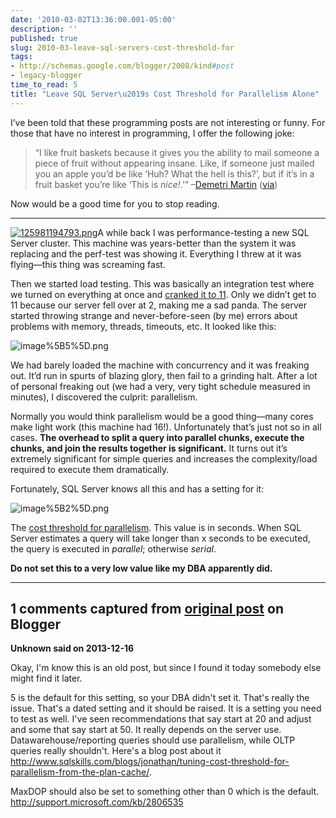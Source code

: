 ```yaml
---
date: '2010-03-02T13:36:00.001-05:00'
description: ''
published: true
slug: 2010-03-leave-sql-servers-cost-threshold-for
tags:
- http://schemas.google.com/blogger/2008/kind#post
- legacy-blogger
time_to_read: 5
title: "Leave SQL Server\u2019s Cost Threshold for Parallelism Alone"
---
```



I’ve been told that these programming posts are not interesting or funny. For those that have no interest in programming, I offer the following joke:
<blockquote> 

“I like fruit baskets because it gives you the ability to mail someone a piece of fruit without appearing insane. Like, if someone just mailed you an apple you’d be like ‘Huh? What the hell is this?’, but if it’s in a fruit basket you’re like ‘This is *nice!*.’” –<a href="http://www.demetrimartin.com/">Demetri Martin</a> (<a href="http://captainpinhead.wordpress.com/2006/10/01/demetri-martin-quotes/">via</a>)
</blockquote>

Now would be a good time for you to stop reading.  <hr />

<a href="http://www.urbandictionary.com/define.php?term=sad+panda">![125981194793.png](125981194793.png)</a>A while back I was performance-testing a new SQL Server cluster. This machine was years-better than the system it was replacing and the perf-test was showing it. Everything I threw at it was flying—this thing was screaming fast.

Then we started load testing. This was basically an integration test where we turned on everything at once and <a href="http://en.wikipedia.org/wiki/Up_to_eleven">cranked it to 11</a>. Only we didn’t get to 11 because our server fell over at 2, making me a sad panda. The server started throwing strange and never-before-seen (by me) errors about problems with memory, threads, timeouts, etc. It looked like this:

![image%5B5%5D.png](image%5B5%5D.png) 

We had barely loaded the machine with concurrency and it was freaking out. It’d run in spurts of blazing glory, then fail to a grinding halt. After a lot of personal freaking out (we had a very, very tight schedule measured in minutes), I discovered the culprit: parallelism. 

Normally you would think parallelism would be a good thing—many cores make light work (this machine had 16!). Unfortunately that’s just not so in all cases. <strong>The overhead to split a query into parallel chunks, execute the chunks, and join the results together is significant.</strong> It turns out it’s extremely significant for simple queries and increases the complexity/load required to execute them dramatically.

Fortunately, SQL Server knows all this and has a setting for it:

![image%5B2%5D.png](image%5B2%5D.png) 

The <a href="http://msdn.microsoft.com/en-us/library/aa196716(SQL.80).aspx">cost threshold for parallelism</a>. This value is in seconds. When SQL Server estimates a query will take longer than x seconds to be executed, the query is executed in *parallel*; otherwise *serial*.

<strong>Do not set this to a very low value like my DBA apparently did. </strong>

---

## 1 comments captured from [original post](https://blog.wassupy.com/2010/03/leave-sql-servers-cost-threshold-for.html) on Blogger

**Unknown said on 2013-12-16**

Okay, I'm know this is an old post, but since I found it today somebody else might find it later.  

5 is the default for this setting, so your DBA didn't set it. That's really the issue.  That's a dated setting and it should be raised.  It is a setting you need to test as well.  I've seen recommendations that say start at 20 and adjust and some that say start at 50.  It really depends on the server use.  Datawarehouse/reporting queries should use parallelism, while OLTP queries really shouldn't.  Here's a blog post about it http://www.sqlskills.com/blogs/jonathan/tuning-cost-threshold-for-parallelism-from-the-plan-cache/.

MaxDOP should also be set to something other than 0 which is the default. http://support.microsoft.com/kb/2806535



